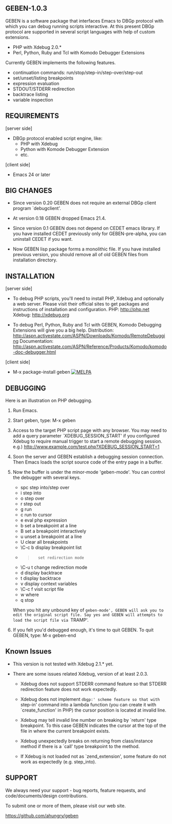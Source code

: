 GEBEN-1.0.3
-----------------

GEBEN is a software package that interfaces Emacs to DBGp protocol
with which you can debug running scripts interactive. At this present
DBGp protocol are supported in several script languages with help of
custom extensions.

 * PHP with Xdebug 2.0.*
 * Perl, Python, Ruby and Tcl with Komodo Debugger Extensions

Currently GEBEN implements the following features.

 * continuation commands: run/stop/step-in/step-over/step-out
 * set/unset/listing breakpoints
 * expression evaluation
 * STDOUT/STDERR redirection
 * backtrace listing
 * variable inspection


REQUIREMENTS
------------

[server side]
 - DBGp protocol enabled script engine, like:
   - PHP with Xdebug
   - Python with Komode Debugger Extension
   - etc.

[client side]
 - Emacs 24 or later


BIG CHANGES
-----------

- Since version 0.20 GEBEN does not require an external DBGp client
  program `debugclient'.

- At version 0.18 GEBEN dropped Emacs 21.4.

- Since version 0.1 GEBEN does not depend on CEDET emacs library.
  If you have installed CEDET previously only for GEBEN-pre-alpha,
  you can uninstall CEDET if you want.

- Now GEBEN lisp package forms a monolithic file.
  If you have installed previous version, you should remove all of old
  GEBEN files from installation directory.


INSTALLATION
------------

[server side]

- To debug PHP scripts, you'll need to install PHP, Xdebug and
  optionally a web server.  Please visit their official sites to get
  packages and instructions of installation and configuration.
  PHP:    http://php.net
  Xdebug: http://xdebug.org

- To debug Perl, Python, Ruby and Tcl with GEBEN, Komodo
  Debugging Extensions will give you a big help.
  Distribution: http://aspn.activestate.com/ASPN/Downloads/Komodo/RemoteDebugging
  Documentation: http://aspn.activestate.com/ASPN/Reference/Products/Komodo/komodo-doc-debugger.html

[client side]

- M-x package-install geben [![MELPA](https://melpa.org/packages/geben-badge.svg)](https://melpa.org/#/geben)

DEBUGGING
---------

Here is an illustration on PHP debugging.

1. Run Emacs.

2. Start geben, type: M-x geben

3. Access to the target PHP script page with any browser.
   You may need to add a query parameter `XDEBUG_SESSION_START' if you
   configured Xdebug to require manual trigger to start a remote
   debugging session.
   e.g.) http://www.example.com/test.php?XDEBUG_SESSION_START=1

4. Soon the server and GEBEN establish a debugging session
   connection. Then Emacs loads the script source code of the entry
   page in a buffer.

5. Now the buffer is under the minor-mode 'geben-mode'.
   You can control the debugger with several keys.

     - spc     step into/step over
     - i       step into
     - o       step over
     - r       step out
     - g       run
     - c       run to cursor
     - e       eval php expression
     - b       set a breakpoint at a line
     - B       set a breakpoint interactively
     - u       unset a breakpoint at a line
     - U       clear all breakpoints
     - \C-c b  display breakpoint list
     - >       set redirection mode
     - \C-u t  change redirection mode
     - d       display backtrace
     - t       display backtrace
     - v       display context variables
     - \C-c f  visit script file
     - w       where
     - q       stop

   When you hit any unbound key of `geben-mode', GEBEN will ask you to
   edit the original script file. Say yes and GEBEN will attempts to
   load the script file via `TRAMP'.

6. If you felt you'd debugged enough, it's time to quit GEBEN.
   To quit GEBEN, type: M-x geben-end

Known Issues
------------

* This version is not tested with Xdebug 2.1.* yet.

* There are some issues related Xdebug, version of at least 2.0.3.

  - Xdebug does not support STDERR command feature so that STDERR
    redirection feature does not work expectedly.

  - Xdebug does not implement `dbgp:' scheme feature so that with
    `step-in' command into a lambda function (you can create it with
    `create_function' in PHP) the cursor position is located at
    invalid line.

  - Xdebug may tell invalid line number on breaking by `return' type
    breakpoint. To this case GEBEN indicates the cursor at the top of
    the file in where the current breakpoint exists.

  - Xdebug unexpectedly breaks on returning from class/instance method
    if there is a `call' type breakpoint to the method.

  - If Xdebug is not loaded not as `zend_extension', some feature do
    not work as expectedly (e.g. step_into).


SUPPORT
-------

We always need your support - bug reports, feature requests,
and code/documents/design contributions.

To submit one or more of them, please visit our web site.

 https://github.com/ahungry/geben
